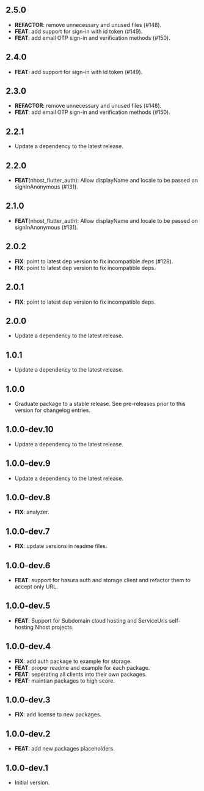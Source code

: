 ## 2.5.0

 - **REFACTOR**: remove unnecessary and unused files (#148).
 - **FEAT**: add support for sign-in with id token (#149).
 - **FEAT**: add email OTP sign-in and verification methods (#150).

## 2.4.0

 - **FEAT**: add support for sign-in with id token (#149).

## 2.3.0

 - **REFACTOR**: remove unnecessary and unused files (#148).
 - **FEAT**: add email OTP sign-in and verification methods (#150).

## 2.2.1

 - Update a dependency to the latest release.

## 2.2.0

 - **FEAT**(nhost_flutter_auth): Allow displayName and locale to be passed on signInAnonymous (#131).

## 2.1.0

 - **FEAT**(nhost_flutter_auth): Allow displayName and locale to be passed on signInAnonymous (#131).

## 2.0.2

 - **FIX**: point to latest dep version to fix incompatible deps (#128).
 - **FIX**: point to latest dep version to fix incompatible deps.

## 2.0.1

 - **FIX**: point to latest dep version to fix incompatible deps.

## 2.0.0

 - Update a dependency to the latest release.

## 1.0.1

 - Update a dependency to the latest release.

## 1.0.0

 - Graduate package to a stable release. See pre-releases prior to this version for changelog entries.

## 1.0.0-dev.10

 - Update a dependency to the latest release.

## 1.0.0-dev.9

 - Update a dependency to the latest release.

## 1.0.0-dev.8

 - **FIX**: analyzer.

## 1.0.0-dev.7

 - **FIX**: update versions in readme files.

## 1.0.0-dev.6

 - **FEAT**: support for hasura auth and storage client and refactor them to accept only URL.

## 1.0.0-dev.5

 - **FEAT**: Support for Subdomain cloud hosting and ServiceUrls self-hosting Nhost projects.

## 1.0.0-dev.4

 - **FIX**: add auth package to example for storage.
 - **FEAT**: proper readme and example for each package.
 - **FEAT**: seperating all clients into their own packages.
 - **FEAT**: maintian packages to high score.

## 1.0.0-dev.3

 - **FIX**: add license to new packages.

## 1.0.0-dev.2

 - **FEAT**: add new packages placeholders.

## 1.0.0-dev.1

- Initial version.
